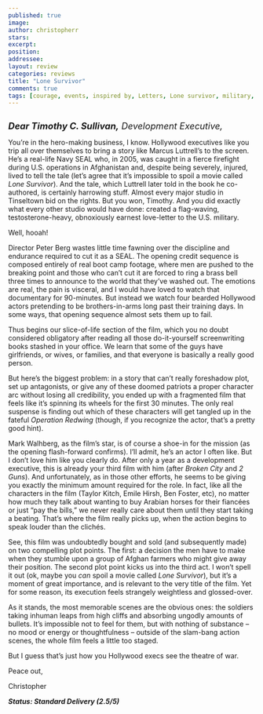 ```yaml
---
published: true
image:
author: christopherr 
stars: 
excerpt: 
position: 
addressee: 
layout: review
categories: reviews
title: "Lone Survivor"
comments: true
tags: [courage, events, inspired by, Letters, Lone survivor, military, Oscars 2014, Peter Berg, survivor, true, true story, war]
---
```

<div><p><span class="full-image-block ssNonEditable"><span><a href="/letters/2014/1/9/lone-survivor.html"><img src="http://static.squarespace.com/static/5005f6bcc4aa41161b33e89e/5329cf1fe4b07c068ebf74de/5329cf1fe4b07c068ebf7935/1389280118867/Lone%20Survivor.jpg" alt="" /></a></span></span></p>
<p><em><span style="font-size:130%;"><strong>Dear Timothy C. Sullivan,</strong> Development Executive,</span></em></p>
<p>You&rsquo;re in the hero-making business, I know. Hollywood executives like you trip all over themselves to bring a story like Marcus Luttrell&rsquo;s to the screen. He&rsquo;s a real-life Navy SEAL who, in 2005, was caught in a fierce firefight during U.S. operations in Afghanistan and, despite being severely, injured, lived to tell the tale (let&rsquo;s agree that it&rsquo;s impossible to spoil a movie called <em>Lone Survivor</em>). And the tale, which Luttrell later told in the book he co-authored, is certainly harrowing stuff. Almost every major studio in Tinseltown bid on the rights. But you won, Timothy. And you did exactly what every other studio would have done: created a flag-waving, testosterone-heavy, obnoxiously earnest love-letter to the U.S. military.</p>
<p>Well, hooah!</p>
<p>Director Peter Berg wastes little time fawning over the discipline and endurance required to cut it as a SEAL. The opening credit sequence is composed entirely of real boot camp footage, where men are pushed to the breaking point and those who can&rsquo;t cut it are forced to ring a brass bell three times to announce to the world that they&rsquo;ve washed out. The emotions are real, the pain is visceral, and I would have loved to watch that documentary for 90-minutes. But instead we watch four bearded Hollywood actors pretending to be brothers-in-arms long past their training days. In some ways, that opening sequence almost sets them up to fail.</p>
<p>Thus begins our slice-of-life section of the film, which you no doubt considered obligatory after reading all those do-it-yourself screenwriting books stashed in your office. We learn that some of the guys have girlfriends, or wives, or families, and that everyone is basically a really good person.</p>
<p>But here&rsquo;s the biggest problem: in a story that can&rsquo;t really foreshadow plot, set up antagonists, or give any of these doomed patriots a proper character arc without losing all credibility, you ended up with a fragmented film that feels like it&rsquo;s spinning its wheels for the first 30 minutes. The only real suspense is finding out which of these characters will get tangled up in the fateful <em>Operation Redwing</em> (though, if you recognize the actor, that&rsquo;s a pretty good hint).</p>
<p>Mark Walhberg, as the film&rsquo;s star, is of course a shoe-in for the mission (as the opening flash-forward confirms). I&rsquo;ll admit, he&rsquo;s an actor I often like. But I don&rsquo;t love him like you clearly do. After only a year as a development executive, this is already your third film with him (after <em>Broken City</em> and <em>2 Guns</em>). And unfortunately, as in those other efforts, he seems to be giving you exactly the minimum amount required for the role. In fact, like all the characters in the film (Taylor Kitch, Emile Hirsh, Ben Foster, etc), no matter how much they talk about wanting to buy Arabian horses for their fianc&eacute;es or just &ldquo;pay the bills,&rdquo; we never really care about them until they start taking a beating. That&rsquo;s where the film really picks up, when the action begins to speak louder than the clich&eacute;s.</p>
<p>See, this film was undoubtedly bought and sold (and subsequently made) on two compelling plot points. The first: a decision the men have to make when they stumble upon a group of Afghan farmers who might give away their position. The second plot point kicks us into the third act. I won&rsquo;t spell it out (ok, maybe you <em>can</em> spoil a movie called <em>Lone Survivor</em>), but it&rsquo;s a moment of great importance, and is relevant to the very title of the film. Yet for some reason, its execution feels strangely weightless and glossed-over.</p>
<p>As it stands, the most memorable scenes are the obvious ones: the soldiers taking inhuman leaps from high cliffs and absorbing ungodly amounts of bullets. It&rsquo;s impossible not to feel for them, but with nothing of substance &ndash; no mood or energy or thoughtfulness &ndash; outside of the slam-bang action scenes, the whole film feels a little too staged.</p>
<p>But I guess that&rsquo;s just how you Hollywood execs see the theatre of war.</p>
<p>Peace out,</p>
<p>Christopher</p>
<p><strong><em>Status: Standard Delivery (2.5/5)</em></strong></p></div>
